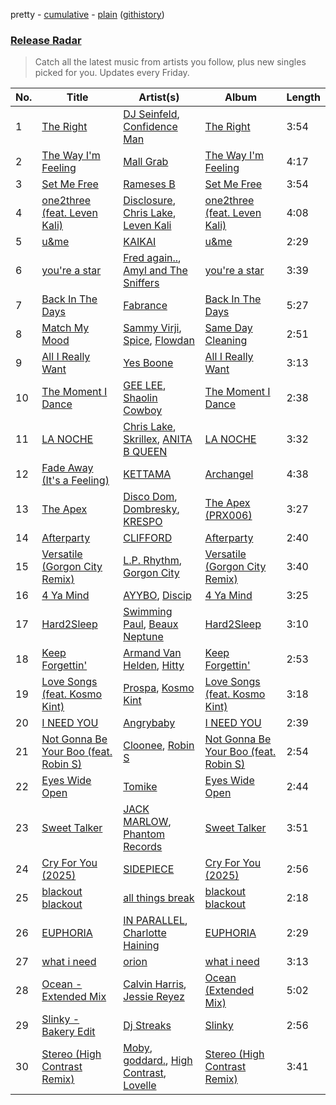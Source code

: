 pretty - [cumulative](/playlists/cumulative/Release%20Radar.md) - [plain](/playlists/plain/37i9dQZEVXbsudmxBFKW7G) ([githistory](https://github.githistory.xyz/vitokorn/spotify-playlist-archive/blob/master/playlists/plain/37i9dQZEVXbsudmxBFKW7G))
### [Release Radar](https://open.spotify.com/playlist/37i9dQZEVXbsudmxBFKW7G)

> Catch all the latest music from artists you follow, plus new singles picked for you. Updates every Friday.

| No. | Title | Artist(s) | Album | Length |
|---|---|---|---|---|
| 1 | [The Right](https://open.spotify.com/track/6Rs9a5wCEYHviyHVIMa0Eb) | [DJ Seinfeld](https://open.spotify.com/artist/37YzpfBeFju8QRZ3g0Ha1Q), [Confidence Man](https://open.spotify.com/artist/0RwXnFrEoI8tltFvYpJgP6) | [The Right](https://open.spotify.com/album/4CyulwPn7kwxzAuVfKIGIE) | 3:54 |
| 2 | [The Way I'm Feeling](https://open.spotify.com/track/5UpvkE3KKwbjOR5cAyzeY4) | [Mall Grab](https://open.spotify.com/artist/7yF6JnFPDzgml2Ytkyl5D7) | [The Way I'm Feeling](https://open.spotify.com/album/5PHXj0gL9HuEaBPMCIBpFT) | 4:17 |
| 3 | [Set Me Free](https://open.spotify.com/track/4WtOjuIOt6GBkpUPc9khSo) | [Rameses B](https://open.spotify.com/artist/06EfEcjc0vdvI6VNL0soIO) | [Set Me Free](https://open.spotify.com/album/6eaxTvDzbwAvQh20F6DcT5) | 3:54 |
| 4 | [one2three (feat. Leven Kali)](https://open.spotify.com/track/6dQxsPVLqXnJgiLLWJRE5x) | [Disclosure](https://open.spotify.com/artist/6nS5roXSAGhTGr34W6n7Et), [Chris Lake](https://open.spotify.com/artist/5Igpc9iLZ3YGtKeYfSrrOE), [Leven Kali](https://open.spotify.com/artist/5YZ5AExR68U3ZblH6HcO6B) | [one2three (feat. Leven Kali)](https://open.spotify.com/album/6VkJuZchHVpZDxGbLrTtdd) | 4:08 |
| 5 | [u&me](https://open.spotify.com/track/0jsuUdxrRDiQBKHt3gfwmo) | [KAIKAI](https://open.spotify.com/artist/7KUbqpDsQYSa4kHLCHMExu) | [u&me](https://open.spotify.com/album/1uOuIu0nnRlXjneME4fAeY) | 2:29 |
| 6 | [you're a star](https://open.spotify.com/track/017erFbOyCrdz0yburnVGZ) | [Fred again..](https://open.spotify.com/artist/4oLeXFyACqeem2VImYeBFe), [Amyl and The Sniffers](https://open.spotify.com/artist/3NqV2DJoAWsjl787bWaHW7) | [you're a star](https://open.spotify.com/album/3dmu97DsoFpSptXPtJEzCJ) | 3:39 |
| 7 | [Back In The Days](https://open.spotify.com/track/5dIN6uhr9zx7OKOa9Uixgz) | [Fabrance](https://open.spotify.com/artist/4eGjxyTGFSO7BGbaG04YyK) | [Back In The Days](https://open.spotify.com/album/35Pa2ovzddFyGdcgSab0Jg) | 5:27 |
| 8 | [Match My Mood](https://open.spotify.com/track/1p0lMyesaiu6CH9iqZna0J) | [Sammy Virji](https://open.spotify.com/artist/1GuqTQbuixFHD6eBkFwVcb), [Spice](https://open.spotify.com/artist/0wEvWMQRqaXcgnrZv6KtyL), [Flowdan](https://open.spotify.com/artist/07CimrZi5vs9iEao47TNQ4) | [Same Day Cleaning](https://open.spotify.com/album/3cK1SNCDJcYQUBc8t6EgMT) | 2:51 |
| 9 | [All I Really Want](https://open.spotify.com/track/3lLh5lWerYHviy8hSVvtBw) | [Yes Boone](https://open.spotify.com/artist/38AjHGnP1jV6bCn2fnx4F5) | [All I Really Want](https://open.spotify.com/album/0K36Q2buZbBp4aEQQyJmQ3) | 3:13 |
| 10 | [The Moment I Dance](https://open.spotify.com/track/4T5o16hIVjdvIy06jhsJLG) | [GEE LEE](https://open.spotify.com/artist/77uLXqHKG5n6UYMUr0b0e5), [Shaolin Cowboy](https://open.spotify.com/artist/3SLV96o2Xa4oOZpSl5FwgD) | [The Moment I Dance](https://open.spotify.com/album/65BwMHnttFrflzD5m2XBrP) | 2:38 |
| 11 | [LA NOCHE](https://open.spotify.com/track/5vu69csqeUJheoQWPd2MoM) | [Chris Lake](https://open.spotify.com/artist/5Igpc9iLZ3YGtKeYfSrrOE), [Skrillex](https://open.spotify.com/artist/5he5w2lnU9x7JFhnwcekXX), [ANITA B QUEEN](https://open.spotify.com/artist/2YcZup1n6AW4BxoikeUswf) | [LA NOCHE](https://open.spotify.com/album/3iBDg8qZiUWJy0kiZHI3Cv) | 3:32 |
| 12 | [Fade Away (It's a Feeling)](https://open.spotify.com/track/6gIwOjvo85GRt3CYvJzujn) | [KETTAMA](https://open.spotify.com/artist/3an9rnsXKPCAMlZgH4A0n4) | [Archangel](https://open.spotify.com/album/2EEBcfRDbyyZQDESqiT48d) | 4:38 |
| 13 | [The Apex](https://open.spotify.com/track/6BXio5EzxQD2OkGS5lIE1k) | [Disco Dom](https://open.spotify.com/artist/3q8DkzC4UfA5lKG1YG4004), [Dombresky](https://open.spotify.com/artist/2GVtgxcx7jg5xVCZsIHSGN), [KRESPO](https://open.spotify.com/artist/2JXh9Y3BQGJtBzhaNhlOEg) | [The Apex (PRX006)](https://open.spotify.com/album/7hUDO5LFqbWzjFzux2XMVv) | 3:27 |
| 14 | [Afterparty](https://open.spotify.com/track/2ozUtemjsy7OuFo5BHoVn8) | [CLIFFORD](https://open.spotify.com/artist/6o83wCOMMLEQyR8F3GWppf) | [Afterparty](https://open.spotify.com/album/1D56oXjqpOy2OywbnpoEuy) | 2:40 |
| 15 | [Versatile (Gorgon City Remix)](https://open.spotify.com/track/2bUTcpRH6kLRBX7arsOb6m) | [L.P. Rhythm](https://open.spotify.com/artist/3K5qBiy5EHwb270817Cy6e), [Gorgon City](https://open.spotify.com/artist/4VNQWV2y1E97Eqo2D5UTjx) | [Versatile (Gorgon City Remix)](https://open.spotify.com/album/4IbTninP7Ij8muTAPH6Ica) | 3:40 |
| 16 | [4 Ya Mind](https://open.spotify.com/track/6cJwVvwYpMg8PlQpJY5RwS) | [AYYBO](https://open.spotify.com/artist/0YVquC9RaJLYFNmlJFzkTV), [Discip](https://open.spotify.com/artist/6K16NRv0isbkftsv5lmlMT) | [4 Ya Mind](https://open.spotify.com/album/0xmHvWsIECBDM5ltH51C2f) | 3:25 |
| 17 | [Hard2Sleep](https://open.spotify.com/track/5FwoblKmorXIz0hFuaqOqL) | [Swimming Paul](https://open.spotify.com/artist/5rEwPEAHq2q1yW3wF4av5s), [Beaux Neptune](https://open.spotify.com/artist/78yjqwSo3AshRgJwAfeFZj) | [Hard2Sleep](https://open.spotify.com/album/5W43PNvqQsY8aykMg0AOLv) | 3:10 |
| 18 | [Keep Forgettin'](https://open.spotify.com/track/1Bc9nB7Kyett9oZ4KCPm3c) | [Armand Van Helden](https://open.spotify.com/artist/3cQA9WH8liZfeja1DxcDYE), [Hitty](https://open.spotify.com/artist/5ihFvuv44N5h6eYxLyftBi) | [Keep Forgettin'](https://open.spotify.com/album/4LaJxLuuBub1x5u8c8xdCn) | 2:53 |
| 19 | [Love Songs (feat. Kosmo Kint)](https://open.spotify.com/track/0aNPB23MLFcGGYaMNN7DCf) | [Prospa](https://open.spotify.com/artist/6HabM2PUM519iIxervGWSb), [Kosmo Kint](https://open.spotify.com/artist/5xPHGeNecDlCoEezCF2bWn) | [Love Songs (feat. Kosmo Kint)](https://open.spotify.com/album/2ZaVJ7fzj4JfjTkRuzmPSZ) | 3:18 |
| 20 | [I NEED YOU](https://open.spotify.com/track/3pI84tZHeA6OJdbyjbr89Y) | [Angrybaby](https://open.spotify.com/artist/5TAU3fcCF32FqKMrdbXfRr) | [I NEED YOU](https://open.spotify.com/album/6gbeBuL9FnHF7tHqjfrKjm) | 2:39 |
| 21 | [Not Gonna Be Your Boo (feat. Robin S)](https://open.spotify.com/track/36Umek5lUvL6pXI74dnRct) | [Cloonee](https://open.spotify.com/artist/7MdlXmq2HViAJWo9cf30sR), [Robin S](https://open.spotify.com/artist/2WvLeseDGPX1slhmxI59G3) | [Not Gonna Be Your Boo (feat. Robin S)](https://open.spotify.com/album/7BXYWdQZdWmgybac99Dwy4) | 2:54 |
| 22 | [Eyes Wide Open](https://open.spotify.com/track/5B4vBMETSgq1BDsfxXTIJf) | [Tomike](https://open.spotify.com/artist/1kETB3sIaKJ2uuC9xb6eCI) | [Eyes Wide Open](https://open.spotify.com/album/23DjLXQNcFzZ5RxyjvSgu5) | 2:44 |
| 23 | [Sweet Talker](https://open.spotify.com/track/5lQMLn1cHsxRbF90uAJpZY) | [JACK MARLOW](https://open.spotify.com/artist/5qIDbjJ9VyV3eogXzEA6H3), [Phantom Records](https://open.spotify.com/artist/1dHcunJQkysyrXIhVS7rOE) | [Sweet Talker](https://open.spotify.com/album/1iLj1kcvFhQEU67UoqRXrn) | 3:51 |
| 24 | [Cry For You (2025)](https://open.spotify.com/track/2xVDlAuxS6rhEMXOlX9h07) | [SIDEPIECE](https://open.spotify.com/artist/5czbzNZZfWpyFgZyfT3Mkk) | [Cry For You (2025)](https://open.spotify.com/album/7pYLQoKHX1JlhuUyti0HwF) | 2:56 |
| 25 | [blackout blackout](https://open.spotify.com/track/3GWq178RXxxXnuGOpuJ6MZ) | [all things break](https://open.spotify.com/artist/7krmtqHJ8N1fg1JkjlrP0P) | [blackout blackout](https://open.spotify.com/album/3EtoJYgBedcyTzFtOSipbe) | 2:18 |
| 26 | [EUPHORIA](https://open.spotify.com/track/2Amw5K5ZE64ak7Mkdx97BN) | [IN PARALLEL](https://open.spotify.com/artist/6xaiGRpXAB9JdoSy3gzw4H), [Charlotte Haining](https://open.spotify.com/artist/2XRjIwgD0UiJXtx7Xzfy7w) | [EUPHORIA](https://open.spotify.com/album/6VR8RfG0xsWxZHGFpb0PVL) | 2:29 |
| 27 | [what i need](https://open.spotify.com/track/52edkIOb5unU3RKTq9nYKS) | [orion](https://open.spotify.com/artist/3V1t1Z3x2MrYJXEE2uEEIb) | [what i need](https://open.spotify.com/album/3WRACdAEcX9dls2kSGd7RW) | 3:13 |
| 28 | [Ocean - Extended Mix](https://open.spotify.com/track/5zkgqhCxNyyXFSpuFVDa60) | [Calvin Harris](https://open.spotify.com/artist/7CajNmpbOovFoOoasH2HaY), [Jessie Reyez](https://open.spotify.com/artist/3KedxarmBCyFBevnqQHy3P) | [Ocean (Extended Mix)](https://open.spotify.com/album/72C0q4tRI1zWHNTxk9na61) | 5:02 |
| 29 | [Slinky - Bakery Edit](https://open.spotify.com/track/7fFZLw5Oz27ul6vyh6KPWf) | [Dj Streaks](https://open.spotify.com/artist/67YkGjtw8rmC6Ck0GmoxFA) | [Slinky](https://open.spotify.com/album/5HdWqcsSl3zOM7ekESY6Pc) | 2:56 |
| 30 | [Stereo (High Contrast Remix)](https://open.spotify.com/track/0rFFjLdIq4SlFAZvKXrPUR) | [Moby](https://open.spotify.com/artist/3OsRAKCvk37zwYcnzRf5XF), [goddard.](https://open.spotify.com/artist/3yDDYheQFqfhKZXdjFQuuP), [High Contrast](https://open.spotify.com/artist/0bxHci3JIhhKA53n8rH3tT), [Lovelle](https://open.spotify.com/artist/14zTM1cQHLvPExpqV4HdCx) | [Stereo (High Contrast Remix)](https://open.spotify.com/album/5U3FU97oxVxPWARM6Ltqbq) | 3:41 |